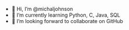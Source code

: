 - 👋 Hi, I’m @michaljohnson
- 🌱 I’m currently learning Python, C, Java, SQL
- 💞️ I’m looking forward to collaborate on GitHub


<!---
michaljohnson/michaljohnson is a ✨ special ✨ repository because its `README.md` (this file) appears on your GitHub profile.
You can click the Preview link to take a look at your changes.
--->
